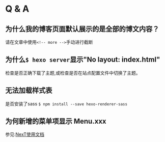 # Q & A

## 为什么我的博客页面默认展示的是全部的博文内容？

请在文章中使用``<!-- more -->``手动进行截断


## 为什么``$ hexo server``显示"No layout: index.html"

检查是否正确下载了主题,或检查是否在站点配置文件中切换了主题。

## 无法加载样式表

是否安装了sass ``$ npm install --save hexo-renderer-sass``

## 为何新增的菜单项显示 Menu.xxx

参见:[NexT使用文档](https://theme-next.iissnan.com/faqs.html#%E4%B8%BA%E4%BD%95%E6%96%B0%E5%A2%9E%E7%9A%84%E8%8F%9C%E5%8D%95%E9%A1%B9%E6%98%BE%E7%A4%BA%20Menu.xxx)